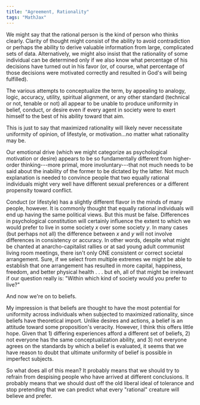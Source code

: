 ```yaml
---
title: "Agreement, Rationality"
tags: "MathJax"
---
```


We might say that the rational person is the kind of person who thinks clearly. Clarity of thought might consist of the ability to avoid contradiction or perhaps the ability to derive valuable information from large, complicated sets of data. Alternatively, we might also insist that the rationality of some individual can be determined only if we also know what percentage of his decisions have turned out in his favor (or, of course, what percentage of those decisions were motivated correctly and resulted in God's will being fulfilled).

The various attempts to conceptualize the term, by appealing to analogy, logic, accuracy, utility, spiritual alignment, or any other standard (technical or not, tenable or not) all appear to be unable to produce uniformity in belief, conduct, or desire even if every agent in society were to exert himself to the best of his ability toward that aim.

This is just to say that maximized rationality will likely never necessitate uniformity of opinion, of lifestyle, or motivation...no matter what rationality may be.

Our emotional drive (which we might categorize as psychological motivation or desire) appears to be so fundamentally different from higher-order thinking---more primal, more involuntary---that not much needs to be said about the inability of the former to be dictated by the latter. Not much explanation is needed to convince people that two equally rational individuals might very well have different sexual preferences or a different propensity toward conflict.

Conduct (or lifestyle) has a slightly different flavor in the minds of many people, however. It is commonly thought that equally rational individuals will end up having the same political views. But this must be false. Differences in psychological constitution will certainly influence the extent to which we would prefer to live in some society *x* over some society *y*. In many cases (but perhaps not all) the difference between *x* and *y* will not involve differences in consistency or accuracy. In other words, despite what might be chanted at anarcho-capitalist rallies or at sad young adult communist living room meetings, there isn't only ONE consistent or correct societal arrangement. Sure, if we select from multiple extremes we might be able to establish that one arrangement has resulted in more capital, happiness, freedom, and better physical health . . . but eh, all of that might be irrelevant if our question really is: "Within which kind of society would you prefer to live?"

And now we're on to beliefs.

My impression is that beliefs are thought to have the most potential for uniformity across individuals when subjected to maximized rationality, since beliefs have theoretical import. Unlike desires and actions, a belief is an attitude toward some proposition's veracity. However, I think this offers little hope. Given that 1) differing experiences afford a different set of beliefs, 2) not everyone has the same conceptualization ability, and 3) not everyone agrees on the standards by which a belief is evaluated, it seems that we have reason to doubt that ultimate uniformity of belief is possible in imperfect subjects.

So what does all of this mean? It probably means that we should try to refrain from despising people who have arrived at different conclusions. It probably means that we should dust off the old liberal ideal of tolerance and stop pretending that we can predict what every "rational" creature will believe and prefer.
